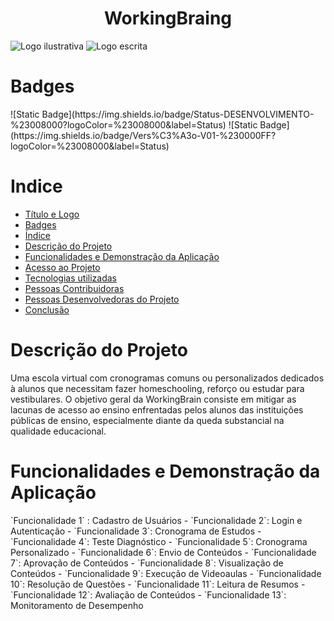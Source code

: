<h1 align="center" id="Titulo-e-Logo">WorkingBraing</h1>

![Logo ilustrativa](https://github.com/user-attachments/assets/c1621e8e-f759-480f-af8b-f4d4aa8234c0) ![Logo escrita](https://github.com/user-attachments/assets/725307e3-b8fa-4e86-b50e-eae22eeef6f3)

<h1>Badges</h1>
![Static Badge](https://img.shields.io/badge/Status-DESENVOLVIMENTO-%23008000?logoColor=%23008000&label=Status) ![Static Badge](https://img.shields.io/badge/Vers%C3%A3o-V01-%230000FF?logoColor=%23008000&label=Status)

<h1>Indice</h1>

* [Título e Logo](#Titulo-e-Logo)
* [Badges](#Badges)
* [Índice](#Indice)
* [Descrição do Projeto](#Descricao-do-Projeto)
* [Funcionalidades e Demonstração da Aplicação](#Funcionalidades-e-Demonstracao-da-Aplicacao)
* [Acesso ao Projeto](#Acesso-ao-Processo)
* [Tecnologias utilizadas](#tecnologias-utilizadas)
* [Pessoas Contribuidoras](#pessoas-contribuidoras)
* [Pessoas Desenvolvedoras do Projeto](#pessoas-desenvolvedoras)
* [Conclusão](#conclusão)


<h1>Descrição do Projeto</h1>
<p>
  Uma escola virtual com cronogramas comuns ou personalizados dedicados à alunos que necessitam fazer homeschooling, reforço ou estudar para vestibulares.
  O objetivo geral da WorkingBrain consiste em mitigar as lacunas de acesso ao ensino enfrentadas pelos alunos das instituições públicas de ensino, especialmente diante da queda substancial na qualidade educacional. 
</p>

<h1>Funcionalidades e Demonstração da Aplicação</h1>
`Funcionalidade 1` : Cadastro de Usuários
- `Funcionalidade 2`: Login e Autenticação
- `Funcionalidade 3`: Cronograma de Estudos
- `Funcionalidade 4`: Teste Diagnóstico
- `Funcionalidade 5`: Cronograma Personalizado
- `Funcionalidade 6`: Envio de Conteúdos
- `Funcionalidade 7`: Aprovação de Conteúdos
- `Funcionalidade 8`: Visualização de Conteúdos
- `Funcionalidade 9`: Execução de Videoaulas
- `Funcionalidade 10`: Resolução de Questões
- `Funcionalidade 11`: Leitura de Resumos
- `Funcionalidade 12`: Avaliação de Conteúdos
- `Funcionalidade 13`: Monitoramento de Desempenho






